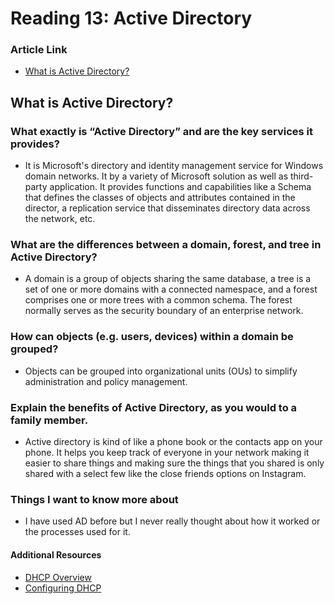 # Reading 13: Active Directory

### Article Link
- [What is Active Directory?](https://www.cyberark.com/what-is/active-directory/)

## What is Active Directory?


### What exactly is “Active Directory” and are the key services it provides?
- It is Microsoft's directory and identity management service for Windows domain networks. It by a variety of Microsoft solution as well as third-party application. It provides functions and capabilities like a Schema that defines the classes of objects and attributes contained in the director, a replication service that disseminates directory data across the network, etc. 
### What are the differences between a domain, forest, and tree in Active Directory?
- A domain is a group of objects sharing the same database, a tree is a set of one or more domains with a connected namespace, and a forest comprises one or more trees with a common schema. The forest normally serves as the security boundary of an enterprise network. 

### How can objects (e.g. users, devices) within a domain be grouped?
- Objects can be grouped into organizational units (OUs) to simplify administration and policy management. 

### Explain the benefits of Active Directory, as you would to a family member.
- Active directory is kind of like a phone book or the contacts app on your phone. It helps you keep track of everyone in your network making it easier to share things and making sure the things that you shared is only shared with a select few like the close friends options on Instagram. 

### Things I want to know more about 
- I have used AD before but I never really thought about how it worked or the processes used for it.
#### Additional Resources 
- [DHCP Overview](https://www.professormesser.com/network-plus/n10-008/n10-008-video/dhcp-overview-n10-008/)
- [Configuring DHCP](https://www.professormesser.com/network-plus/n10-008/n10-008-video/configuring-dhcp-n10-008/)